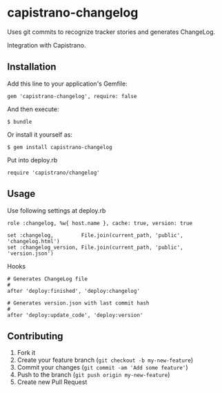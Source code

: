 
# capistrano-changelog

Uses git commits to recognize tracker stories and generates ChangeLog.

Integration with Capistrano.


## Installation

Add this line to your application's Gemfile:

    gem 'capistrano-changelog', require: false

And then execute:

    $ bundle

Or install it yourself as:

    $ gem install capistrano-changelog

Put into deploy.rb

    require 'capistrano/changelog'



## Usage

Use following settings at deploy.rb

    role :changelog, %w{ host.name }, cache: true, version: true

    set :changelog,         File.join(current_path, 'public', 'changelog.html')
    set :changelog_version, File.join(current_path, 'public', 'version.json')

Hooks

    # Generates ChangeLog file
    #
    after 'deploy:finished', 'deploy:changelog'

    # Generates version.json with last commit hash
    #
    after 'deploy:update_code', 'deploy:version'


## Contributing

1. Fork it
2. Create your feature branch (`git checkout -b my-new-feature`)
3. Commit your changes (`git commit -am 'Add some feature'`)
4. Push to the branch (`git push origin my-new-feature`)
5. Create new Pull Request
